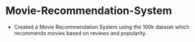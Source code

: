 # Movie-Recommendation-System

- Created a Movie Recommendation System using the 100k dataset which
recommends movies based on reviews and popularity.
